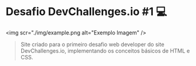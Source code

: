 # Desafio DevChallenges.io #1 :computer:

<img scr="./img/example.png alt="Exemplo Imagem" />

> Site criado para o primeiro desafio web developer do site DevChallenges.io, implementando os conceitos básicos de HTML e CSS.